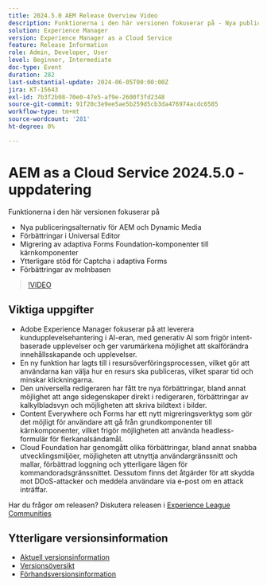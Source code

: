 ```yaml
---
title: 2024.5.0 AEM Release Overview Video
description: Funktionerna i den här versionen fokuserar på - Nya publiceringsalternativ för AEM & Dynamic Media Universal Editor Förbättrad migrering av adaptiva Forms Foundation-komponenter till ytterligare Core Components Stöd för Captcha i förbättringar av adaptiva Forms Cloud Foundation
solution: Experience Manager
version: Experience Manager as a Cloud Service
feature: Release Information
role: Admin, Developer, User
level: Beginner, Intermediate
doc-type: Event
duration: 282
last-substantial-update: 2024-06-05T00:00:00Z
jira: KT-15643
exl-id: 7b3f2b08-70e0-47e5-af9e-2600f3fd2348
source-git-commit: 91f20c3e9ee5ae5b259d5cb3da476974acdc6585
workflow-type: tm+mt
source-wordcount: '281'
ht-degree: 0%

---
```


# AEM as a Cloud Service 2024.5.0 - uppdatering

Funktionerna i den här versionen fokuserar på

* Nya publiceringsalternativ för AEM och Dynamic Media
* Förbättringar i Universal Editor
* Migrering av adaptiva Forms Foundation-komponenter till kärnkomponenter
* Ytterligare stöd för Captcha i adaptiva Forms
* Förbättringar av molnbasen

>[!VIDEO](https://video.tv.adobe.com/v/3429503/?learn=on)

## Viktiga uppgifter

* Adobe Experience Manager fokuserar på att leverera kundupplevelsehantering i AI-eran, med generativ AI som frigör intent-baserade upplevelser och ger varumärkena möjlighet att skalförändra innehållsskapande och upplevelser.
* En ny funktion har lagts till i resursöverföringsprocessen, vilket gör att användarna kan välja hur en resurs ska publiceras, vilket sparar tid och minskar klickningarna.
* Den universella redigeraren har fått tre nya förbättringar, bland annat möjlighet att ange sidegenskaper direkt i redigeraren, förbättringar av kalkylbladsvyn och möjligheten att skriva bildtext i bilder.
* Content Everywhere och Forms har ett nytt migreringsverktyg som gör det möjligt för användare att gå från grundkomponenter till kärnkomponenter, vilket frigör möjligheten att använda headless-formulär för flerkanalsändamål.
* Cloud Foundation har genomgått olika förbättringar, bland annat snabba utvecklingsmiljöer, möjligheten att utnyttja användargränssnitt och mallar, förbättrad loggning och ytterligare lägen för kommandoradsgränssnittet. Dessutom finns det åtgärder för att skydda mot DDoS-attacker och meddela användare via e-post om en attack inträffar.


Har du frågor om releasen?  Diskutera releasen i [Experience League Communities](https://adobe.ly/44Ofo8H)

## Ytterligare versionsinformation

* [Aktuell versionsinformation](https://experienceleague.adobe.com/docs/experience-manager-cloud-service/content/release-notes/home.html)
* [Versionsöversikt](https://experienceleague.adobe.com/docs/experience-manager-release-information/aem-release-updates/update-releases-roadmap.html)
* [Förhandsversionsinformation](https://experienceleague.adobe.com/docs/experience-manager-cloud-service/content/release-notes/prerelease.html)
